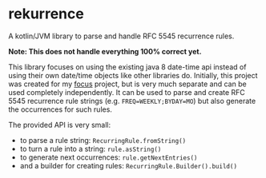 # rekurrence

A kotlin/JVM library to parse and handle RFC 5545 recurrence rules.

**Note: This does not handle everything 100% correct yet.**

This library focuses on using the existing java 8 date-time api instead of using their own date/time objects like other libraries do.
Initially, this project was created for my [focus](https://github.com/kumpelblase2/focus) project, but is very much separate and 
can be used completely independently.
It can be used to parse and create RFC 5545 recurrence rule strings (e.g. `FREQ=WEEKLY;BYDAY=MO`) but also generate the occurrences for such rules.

The provided API is very small:
- to parse a rule string: `RecurringRule.fromString()`
- to turn a rule into a string: `rule.asString()`
- to generate next occurrences: `rule.getNextEntries()`
- and a builder for creating rules: `RecurringRule.Builder().build()`
